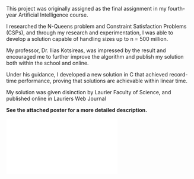 This project was originally assigned as the final assignment in my fourth-year Artificial Intelligence course.

I researched the N-Queens problem and Constraint Satisfaction Problems (CSPs), and through my research and experimentation, I was able to develop a solution capable of handling sizes up to n = 500 million.

My professor, Dr. Ilias Kotsireas, was impressed by the result and encouraged me to further improve the algorithm and publish my solution both within the school and online.

Under his guidance, I developed a new solution in C that achieved record-time performance, proving that solutions are achievable within linear time.

My solution was given disinction by Laurier Faculty of Science, and published online in Lauriers Web Journal

**See the attached poster for a more detailed description.**

![Project Poster](NQueens___Jason_Van_Humbeck.pdf)
